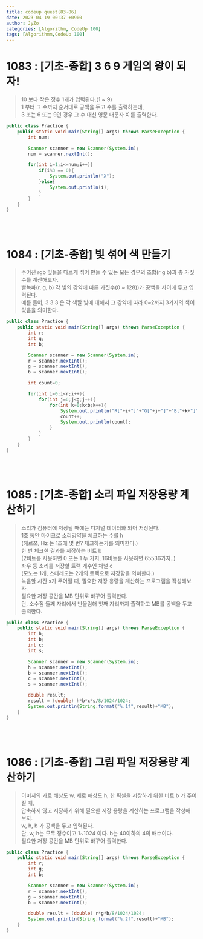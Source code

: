 ```yaml
---
title: codeup quest(83~86)
date: 2023-04-19 00:37 +0900
author: JyZo
categories: [Algorithm, CodeUp 100]
tags: [Algorithmm,CodeUp 100]
---
```



# 1083 : [기초-종합] 3 6 9 게임의 왕이 되자!
>10 보다 작은 정수 1개가 입력된다.(1 ~ 9)  
1 부터 그 수까지 순서대로 공백을 두고 수를 출력하는데,  
3 또는 6 또는 9인 경우 그 수 대신 영문 대문자 X 를 출력한다.

```java
public class Practice {
    public static void main(String[] args) throws ParseException {
        int num;

        Scanner scanner = new Scanner(System.in);
        num = scanner.nextInt();

        for(int i=1;i<=num;i++){
            if(i%3 == 0){
                System.out.println("X");
            }else{
                System.out.println(i);
            }
        }
    }
}
```

<br/>
<br/>

# 1084 : [기초-종합] 빛 섞어 색 만들기
> 주어진 rgb 빛들을 다르게 섞어 만들 수 있는 모든 경우의 조합(r g b)과
총 가짓 수를 계산해보자.  
빨녹파(r, g, b) 각 빛의 강약에 따른 가짓수(0 ~ 128))가 공백을 사이에 두고 입력된다.  
예를 들어, 3 3 3 은 각 색깔 빛에 대해서 그 강약에 따라 0~2까지 3가지의 색이 있음을   의미한다.

```java
public class Practice {
    public static void main(String[] args) throws ParseException {
        int r;
        int g;
        int b;

        Scanner scanner = new Scanner(System.in);
        r = scanner.nextInt();
        g = scanner.nextInt();
        b = scanner.nextInt();

        int count=0;

        for(int i=0;i<r;i++){
            for(int j=0;j<g;j++){
                for(int k=0;k<b;k++){
                    System.out.println("R["+i+"]"+"G["+j+"]"+"B["+k+"]");
                    count++;
                    System.out.println(count);
                }
            }
        }
    }
}
```

<br/>
<br/>

# 1085 : [기초-종합] 소리 파일 저장용량 계산하기
> 소리가 컴퓨터에 저장될 때에는 디지털 데이터화 되어 저장된다.  
1초 동안 마이크로 소리강약을 체크하는 수를 h  
(헤르쯔, Hz 는 1초에 몇 번? 체크하는가를 의미한다.)  
한 번 체크한 결과를 저장하는 비트 b  
(2비트를 사용하면 0 또는 1 두 가지, 16비트를 사용하면 65536가지..)  
좌우 등 소리를 저장할 트랙 개수인 채널 c  
(모노는 1개, 스테레오는 2개의 트랙으로 저장함을 의미한다.)  
녹음할 시간 s가 주어질 때, 필요한 저장 용량을 계산하는 프로그램을 작성해보자.  
필요한 저장 공간을 MB 단위로 바꾸어 출력한다.  
단, 소수점 둘째 자리에서 반올림해 첫째 자리까지 출력하고 MB를 공백을 두고 출력한다.  

```java
public class Practice {
    public static void main(String[] args) throws ParseException {
        int h;
        int b;
        int c;
        int s;

        Scanner scanner = new Scanner(System.in);
        h = scanner.nextInt();
        b = scanner.nextInt();
        c = scanner.nextInt();
        s = scanner.nextInt();

        double result;
        result = (double) h*b*c*s/8/1024/1024;
        System.out.println(String.format("%.1f",result)+"MB");
    }
}
```

<br/>
<br/>

# 1086 : [기초-종합] 그림 파일 저장용량 계산하기
> 이미지의 가로 해상도 w, 세로 해상도 h, 한 픽셀을 저장하기 위한 비트 b 가 주어질 때,  
압축하지 않고 저장하기 위해 필요한 저장 용량을 계산하는 프로그램을 작성해 보자.  
w, h, b 가 공백을 두고 입력된다.  
단, w, h는 모두 정수이고 1~1024 이다. b는 40이하의 4의 배수이다.  
필요한 저장 공간을 MB 단위로 바꾸어 출력한다.

```java
public class Practice {
    public static void main(String[] args) throws ParseException {
        int r;
        int g;
        int b;

        Scanner scanner = new Scanner(System.in);
        r = scanner.nextInt();
        g = scanner.nextInt();
        b = scanner.nextInt();

        double result = (double) r*g*b/8/1024/1024;
        System.out.println(String.format("%.2f",result)+"MB");
    }
}
```

<br/>
<br/>
